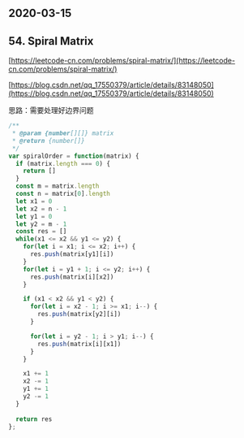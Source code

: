 ## 2020-03-15

## 54. Spiral Matrix

[https://leetcode-cn.com/problems/spiral-matrix/](https://leetcode-cn.com/problems/spiral-matrix/)

[https://blog.csdn.net/qq_17550379/article/details/83148050](https://blog.csdn.net/qq_17550379/article/details/83148050)

思路：需要处理好边界问题

```js
/**
 * @param {number[][]} matrix
 * @return {number[]}
 */
var spiralOrder = function(matrix) {
  if (matrix.length === 0) {
    return []
  }
  const m = matrix.length
  const n = matrix[0].length
  let x1 = 0
  let x2 = n - 1
  let y1 = 0
  let y2 = m - 1
  const res = []
  while(x1 <= x2 && y1 <= y2) {
    for(let i = x1; i <= x2; i++) {
      res.push(matrix[y1][i])
    }
    for(let i = y1 + 1; i <= y2; i++) {
      res.push(matrix[i][x2])
    }

    if (x1 < x2 && y1 < y2) {
      for(let i = x2 - 1; i >= x1; i--) {
        res.push(matrix[y2][i])
      }

      for(let i = y2 - 1; i > y1; i--) {
        res.push(matrix[i][x1])
      }
    }

    x1 += 1
    x2 -= 1
    y1 += 1
    y2 -= 1
  }
  
  return res
};
```